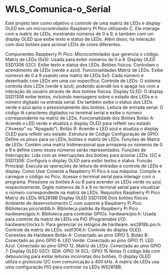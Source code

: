 # WLS_Comunica-o_Serial

Este projeto tem como objetivo o controle de uma matriz de LEDs e display OLED em um microcontrolador Raspberry Pi Pico utilizando C. Ele interage com a matriz de LEDs, mostrando números de 0 a 9, e também com um display OLED que exibe texto e status de LEDs. Além disso, há interação com dois botões para acionar LEDs de cores diferentes.

Componentes
Raspberry Pi Pico: Microcontrolador que gerencia o código.
Matriz de LEDs (5x5): Usada para exibir números de 0 a 9.
Display OLED SSD1306 (I2C): Exibe texto e status dos LEDs.
Botões físicos: Controlam o acendimento de LEDs (verde e azul).
Funcionalidades
Matriz de LEDs: Exibe números de 0 a 9 usando uma matriz de LEDs 5x5. Cada número é desenhado com LEDs em uma cor específica.
Controle de LEDs: O sistema controla dois LEDs (verde e azul), podendo acendê-los e apagá-los com a interação do usuário através de dois botões físicos.
Display OLED: O display SSD1306 exibe textos, incluindo mensagens sobre o estado dos LEDs e o número digitado na entrada serial. Ele também exibe o status dos LEDs verde e azul após o pressionamento dos botões.
Leitura de entrada serial: O código lê caracteres digitados no terminal serial e exibe o número correspondente na matriz de LEDs.
Funcionalidade dos Botões
Botão A: Acende o LED verde e atualiza o display OLED para refletir seu estado ("Acesso" ou "Apagado").
Botão B: Acende o LED azul e atualiza o display OLED para refletir seu estado.
Estrutura de Código
Configuração de GPIO: Define os pinos para os LEDs, botões e matriz de LEDs.
Funções de Matriz de LEDs: Contém uma matriz tridimensional que armazena os números de 0 a 9 e define como esses números serão representados.
Funções de Interrupção: Lida com as interrupções dos botões para acionar LEDs.
I2C e SSD1306: Configura o display OLED para exibir textos e status.
Função Principal: Executa as operações de leitura de entradas e controle de LEDs e display.
Como Usar
Conecte a Raspberry Pi Pico à sua máquina.
Compile e carregue o código no Pico.
Acesse o terminal serial para interagir com o programa.
Pressione os botões A ou B para acender os LEDs verde ou azul, respectivamente.
Digite números de 0 a 9 no terminal serial para visualizar o número correspondente na matriz de LEDs.
Requisitos
Raspberry Pi Pico
Matriz de LEDs WS2818B
Display OLED SSD1306
Dois botões físicos
Ambiente de desenvolvimento C com suporte à Raspberry Pi Pico
Bibliotecas
pico/stdlib.h: Biblioteca padrão da Raspberry Pi Pico.
hardware/gpio.h: Biblioteca para controlar GPIOs.
hardware/pio.h: Usada para controle da matriz de LEDs via PIO (Programable I/O).
hardware/clocks.h: Para gerenciar os relógios de hardware.
ws2818b.pio.h: Controle da matriz de LEDs.
ssd1306.h: Controle do display OLED.
Conexões de Hardware
Botão A: Conectado ao pino GPIO 5.
Botão B: Conectado ao pino GPIO 6.
LED Verde: Conectado ao pino GPIO 11.
LED Azul: Conectado ao pino GPIO 12.
Matriz de LEDs: Conectada ao pino GPIO 7.
Display OLED (I2C):
SDA: GPIO 14
SCL: GPIO 15
Notas
O código lida com debouncing para evitar leituras incorretas dos botões.
O display OLED utiliza o protocolo I2C com comunicação a 400 kHz.
A matriz de LEDs usa uma configuração PIO para controlar os LEDs WS2818B.
